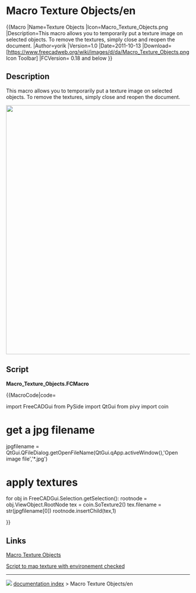 # Macro Texture Objects/en
{{Macro
|Name=Texture Objects
|Icon=Macro_Texture_Objects.png
|Description=This macro allows you to temporarily put a texture image on selected objects. To remove the textures, simply close and reopen the document.
|Author=yorik
|Version=1.0
|Date=2011-10-13
|Download=[https://www.freecadweb.org/wiki/images/d/da/Macro_Texture_Objects.png Icon Toolbar]
|FCVersion= 0.18 and below
}}

## Description

This macro allows you to temporarily put a texture image on selected objects. To remove the textures, simply close and reopen the document.

<img alt="" src=images/Textured_objects.jpg  style="width:680px;">

## Script

**Macro\_Texture\_Objects.FCMacro**


{{MacroCode|code=

import FreeCADGui
from PySide import QtGui
from pivy import coin

# get a jpg filename
jpgfilename = QtGui.QFileDialog.getOpenFileName(QtGui.qApp.activeWindow(),'Open image file','*.jpg')

# apply textures
for obj in FreeCADGui.Selection.getSelection():
    rootnode = obj.ViewObject.RootNode
    tex =  coin.SoTexture2()
    tex.filename = str(jpgfilename[0])
    rootnode.insertChild(tex,1)

}}

## Links

[Macro Texture Objects](https://forum.freecadweb.org/viewtopic.php?t=7216)

[Script to map texture with environement checked](https://forum.freecadweb.org/viewtopic.php?f=3&t=28795)



---
![](images/Right_arrow.png) [documentation index](../README.md) > Macro Texture Objects/en
